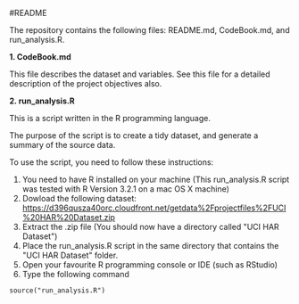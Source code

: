 #README

The repository contains the following files: README.md, CodeBook.md, and run_analysis.R.

**1. CodeBook.md**

This file describes the dataset and variables. See this file for a detailed description of the project objectives also.

**2. run_analysis.R**

This is a script written in the R programming language.

The purpose of the script is to create a tidy dataset, and generate a summary of the source data.

To use the script, you need to follow these instructions:

1. You need to have R installed on your machine (This run_analysis.R script was tested with R Version 3.2.1 on a mac OS X machine)
2. Dowload the following dataset: https://d396qusza40orc.cloudfront.net/getdata%2Fprojectfiles%2FUCI%20HAR%20Dataset.zip
3. Extract the .zip file (You should now have a directory called "UCI HAR Dataset")
3. Place the run_analysis.R script in the same directory that contains the "UCI HAR Dataset" folder.
4. Open your favourite R programming console or IDE (such as RStudio)
5. Type the following command
```
source("run_analysis.R")
```